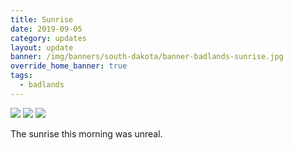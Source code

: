 ```yaml
---
title: Sunrise
date: 2019-09-05
category: updates
layout: update
banner: /img/banners/south-dakota/banner-badlands-sunrise.jpg
override_home_banner: true
tags:
  - badlands
---
```


<div class="img-slider">
    <img src="{{ site.cdn }}/img/updates/south-dakota/badlands/sunrise-1.jpg">
    <img src="{{ site.cdn }}/img/updates/south-dakota/badlands/sunrise-2.jpg">
    <img src="{{ site.cdn }}/img/updates/south-dakota/badlands/sunrise-3.jpg">
</div>

<p class="text-center">
    The sunrise this morning was unreal.
</p>
